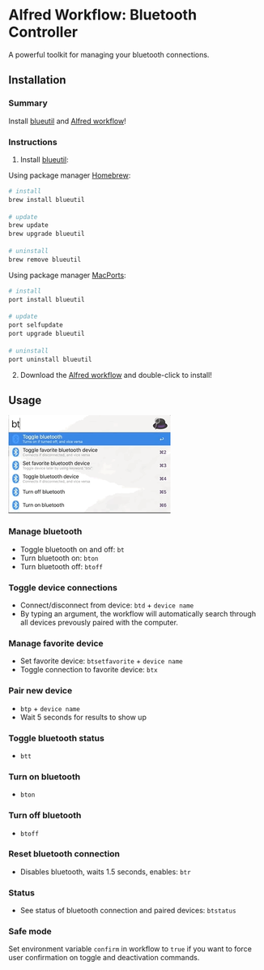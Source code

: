 # Alfred Workflow: Bluetooth Controller
A powerful toolkit for managing your bluetooth connections.

## Installation

### Summary
Install [blueutil](http://www.frederikseiffert.de/blueutil/) and [Alfred workflow](https://github.com/vegardinho/alfred_bluetooth_controller/releases/latest)!

### Instructions
1. Install [blueutil](http://www.frederikseiffert.de/blueutil/): 

Using package manager [Homebrew](https://brew.sh/):

```sh
# install
brew install blueutil

# update
brew update
brew upgrade blueutil

# uninstall
brew remove blueutil
```

Using package manager [MacPorts](https://www.macports.org/):

```sh
# install
port install blueutil

# update
port selfupdate
port upgrade blueutil

# uninstall
port uninstall blueutil
```

2. Download the [Alfred workflow](https://github.com/vegardinho/alfred_bluetooth_controller/releases/latest) and double-click to install!


## Usage

![usage snippet](alfred_bluetooth_long.gif "Usage snippet")


### Manage bluetooth
- Toggle bluetooth on and off: `bt`
- Turn bluetooth on: `bton`
- Turn bluetooth off: `btoff`

### Toggle device connections
- Connect/disconnect from device: `btd` + `device name`
- By typing an argument, the workflow will automatically search through all devices prevously paired with the computer.

### Manage favorite device
- Set favorite device: `btsetfavorite` + `device name`
- Toggle connection to favorite device: `btx`

### Pair new device
- `btp` + `device name`
- Wait 5 seconds for results to show up

### Toggle bluetooth status
- `btt` 

### Turn on bluetooth
- `bton` 

### Turn off bluetooth
- `btoff` 

### Reset bluetooth connection
- Disables bluetooth, waits 1.5 seconds, enables: `btr`

### Status
- See status of bluetooth connection and paired devices: `btstatus`

### Safe mode
Set environment variable `confirm` in workflow to `true` if you want to force user confirmation on toggle and deactivation commands.
